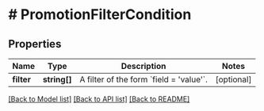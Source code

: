 # # PromotionFilterCondition

## Properties

| Name       | Type         | Description                                                    | Notes      |
| ---------- | ------------ | -------------------------------------------------------------- | ---------- |
| **filter** | **string[]** | A filter of the form &#x60;field &#x3D; &#39;value&#39;&#x60;. | [optional] |

[[Back to Model list]](../../README.md#models) [[Back to API list]](../../README.md#endpoints) [[Back to README]](../../README.md)
